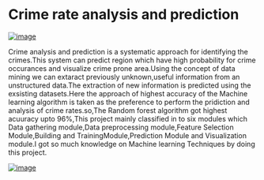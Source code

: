 # Crime rate analysis and prediction
[
![image](https://github.com/Maheshreddy1356/Crime-Rate-Analysis-AndPrediction-Using-Machine-Learning/assets/123810091/a01480a4-9a25-42c8-9f49-07642c6ccd67)
](url)
 
 Crime analysis and prediction is a systematic approach for identifying the crimes.This system can predict region which have high probability for crime occurances and visualize crime prone area.Using the concept of data mining we can extaract previously unknown,useful information from an unstructured data.The extraction of new information is predicted using the exsisting datasets.Here the approach of highest accuracy of the Machine learning algorithm is taken as the preference to perform the pridiction and analysis of crime rates.so,The Random forest algorithm got highest acuuracy upto 96%,This project mainly classified in to six modules which Data gathering module,Data preprocessing module,Feature Selection Module,Building and TrainingModule,Prediction Module and Visualization module.I got so much knowledge on Machine learning Techniques by doing this project.

[
![image](https://github.com/Maheshreddy1356/Crime-Rate-Analysis-AndPrediction-Using-Machine-Learning/assets/123810091/5eef534b-1966-4b01-8cf4-dd53c10884fb)
](url)
